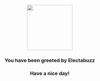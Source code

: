 <p align="center">
    <img src="https://raw.githubusercontent.com/PokeAPI/sprites/master/sprites/pokemon/125.png" width="150" height="150">
</p>
<h3 align="center">You have been greeted by  <b>Electabuzz</b></h3>
<h3 align="center">Have a nice day!</h3>

